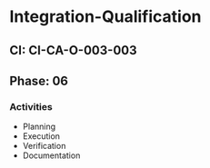 # Integration-Qualification

## CI: CI-CA-O-003-003
## Phase: 06

### Activities
- Planning
- Execution
- Verification
- Documentation
